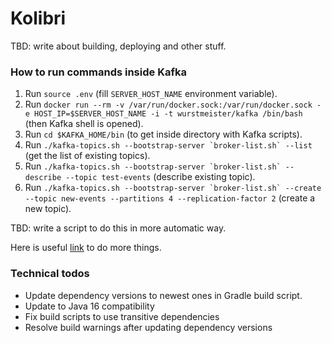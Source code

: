 # Kolibri

TBD: write about building, deploying and other stuff.

### How to run commands inside Kafka

1. Run `source .env` (fill `SERVER_HOST_NAME` environment variable).
2. Run `docker run --rm -v /var/run/docker.sock:/var/run/docker.sock -e HOST_IP=$SERVER_HOST_NAME -i -t wurstmeister/kafka /bin/bash` (then Kafka shell is opened).
3. Run `cd $KAFKA_HOME/bin` (to get inside directory with Kafka scripts).
4. Run ``./kafka-topics.sh --bootstrap-server `broker-list.sh` --list`` (get the list of existing topics).
5. Run ``./kafka-topics.sh --bootstrap-server `broker-list.sh` --describe --topic test-events`` (describe existing topic).
6. Run ``./kafka-topics.sh --bootstrap-server `broker-list.sh` --create --topic new-events --partitions 4 --replication-factor 2`` (create a new topic).

TBD: write a script to do this in more automatic way.

Here is useful [link](https://medium.com/big-data-engineering/hello-kafka-world-the-complete-guide-to-kafka-with-docker-and-python-f788e2588cfc) to do more things.

### Technical todos

- Update dependency versions to newest ones in Gradle build script.
- Update to Java 16 compatibility
- Fix build scripts to use transitive dependencies
- Resolve build warnings after updating dependency versions

